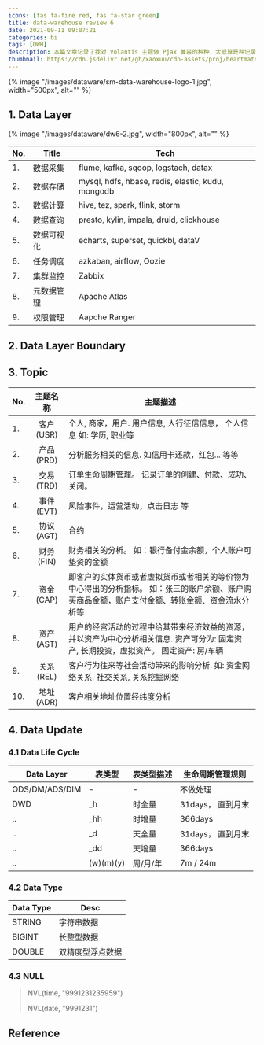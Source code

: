 ```yaml
---
icons: [fas fa-fire red, fas fa-star green]
title: data-warehouse review 6
date: 2021-09-11 09:07:21
categories: bi
tags: [DWH]
description: 本篇文章记录了我对 Volantis 主题做 Pjax 兼容的种种，大抵算是种记录吧~
thumbnail: https://cdn.jsdelivr.net/gh/xaoxuu/cdn-assets/proj/heartmate/icon.png
---
```


{% image "/images/dataware/sm-data-warehouse-logo-1.jpg", width="500px", alt="" %}

<!-- more -->

## 1. Data Layer

{% image "/images/dataware/dw6-2.jpg", width="800px", alt="" %}

No. | Title | Tech
--- | --- | ---
1. | 数据采集 | flume, kafka, sqoop, logstach, datax
2. | 数据存储 | mysql, hdfs, hbase, redis, elastic, kudu, mongodb
3. | 数据计算 | hive, tez, spark, flink, storm
4. | 数据查询 | presto, kylin, impala, druid, clickhouse
5. | 数据可视化 | echarts, superset, quickbl, dataV
6. | 任务调度 | azkaban, airflow, Oozie
7. | 集群监控 | Zabbix
8. | 元数据管理 | Apache Atlas
9. | 权限管理 | Aapche Ranger

## 2. Data Layer Boundary


## 3. Topic

No. | 主题名称 | 主题描述
--- | :---: | --- 
1. | 客户 (USR) | 个人, 商家，用户.  用户信息, 人行征信信息， 个人信息 如: 学历, 职业等
2. | 产品 (PRD) | 分析服务相关的信息. 如信用卡还款，红包... 等等
3. | 交易 (TRD) | 订单生命周期管理。 记录订单的创建、付款、成功、关闭。
4. | 事件 (EVT) | 风险事件，运营活动，点击日志 等
5. | 协议 (AGT) | 合约
6. | 财务 (FIN) | 财务相关的分析。 如：银行备付金余额，个人账户可垫资的金额
7. | 资金 (CAP) | 即客户的实体货币或者虚拟货币或者相关的等价物为中心得出的分析指标。 如：张三的账户余额、账户购买商品金额，账户支付金额、转账金额、资金流水分析等
8. | 资产 (AST) | 用户的经宫活动的过程中给其带来经济效益的资源，并以资产为中心分析相关信息. 资产可分为: 固定资产, 长期投资，虚拟资产。 固定资产: 房/车辆
9. | 关系 (REL) | 客户行为往来等社会活动带来的影响分析. 如: 资金网络关系, 社交关系, 关系挖掘网络
10. | 地址 (ADR) | 客户相关地址位置经纬度分析 

<!-- 

-->


## 4. Data Update 

### 4.1 Data Life Cycle

Data Layer | 表类型  |  表类型描述  |  生命周期管理规则
--- | --- | --- | --- 
ODS/DM/ADS/DIM | - | - | 不做处理
DWD | \_h | 时全量  |  31days， 直到月末
.. |  \_hh  |  时增量  |  366days
.. |  \_d  |  天全量  |  31days， 直到月末
.. |  \_dd  |  天增量  | 366days
.. | (w)\(m)\(y) | 周/月/年 |  7m / 24m

<!-- 
..  |  \_w  |  周全量  |  26weeks
..  |  \_ww  |  周增量  |  104weeks
..  |  \_m  |  月全量  |  7months
..  |  \_mm  | 月增量  |  24months
.. | \_y  | 年全量 | -
.. | \_yy  | 年增量 | -
-->

### 4.2 Data Type

Data Type | Desc
--- | --- 
STRING | 字符串数据
BIGINT | 长整型数据
DOUBLE  | 双精度型浮点数据

### 4.3 NULL

> NVL(time, "9991231235959")
> 
> NVL(date, "9991231")


## Reference
